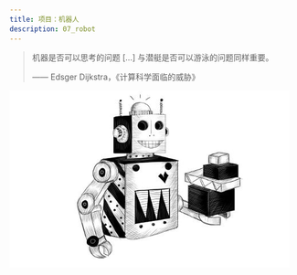 ```yaml
---
title: 项目：机器人
description: 07_robot
---
```


> 机器是否可以思考的问题 [...] 与潜艇是否可以游泳的问题同样重要。
>
> —— Edsger Dijkstra，《计算科学面临的威胁》

![chapter_picture_07.jpg](./chapter_picture_7.jpg)
